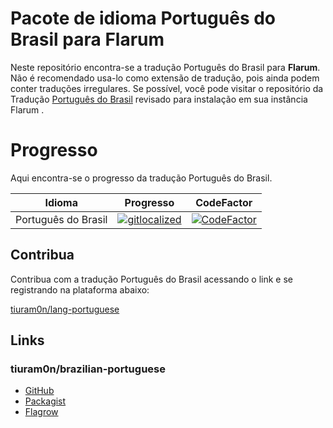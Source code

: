 # Pacote de idioma Português do Brasil para Flarum

Neste repositório encontra-se a tradução Português do Brasil para   **Flarum**. Não é recomendado usa-lo como extensão de tradução, pois ainda podem conter traduções irregulares. Se possível, você pode visitar o repositório da Tradução [Português do Brasil](https://github.com/tiuram0n/brazilian-portuguese) revisado para instalação em sua instância Flarum .


# Progresso

Aqui encontra-se o progresso da tradução Português do Brasil.  


|Idioma                |Progresso                                                   | CodeFactor
|----------------|---------------------------------|---------------|
|Português do Brasil|[![gitlocalized ](https://gitlocalize.com/repo/3803/pt-BR/badge.svg)](https://gitlocalize.com/repo/3803/pt-BR?utm_source=badge)                      |[![CodeFactor](https://www.codefactor.io/repository/github/ram0ng1/lang-portuguese/badge)](https://www.codefactor.io/repository/github/ram0ng1/lang-portuguese)


## Contribua

Contribua com a tradução Português do Brasil acessando o link e se registrando na plataforma abaixo:

[tiuram0n/lang-portuguese](https://gitlocalize.com/repo/3803 "Flarow")

## Links

### tiuram0n/brazilian-portuguese

- [GitHub](https://github.com/tiuram0n/brazilian-portuguese "GitHub")
- [Packagist](https://packagist.org/packages/tiu-ram0n/brazilian-portuguese "Packagist")
- [Flagrow](https://flagrow.io/extensions/tiu-ram0n/brazilian-portuguese)

